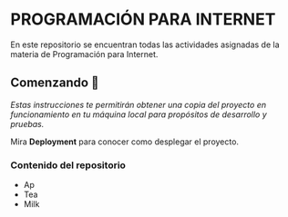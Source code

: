 # PROGRAMACIÓN PARA INTERNET

En este repositorio se encuentran todas las actividades asignadas de la materia de Programación para Internet.

## Comenzando 🚀

_Estas instrucciones te permitirán obtener una copia del proyecto en funcionamiento en tu máquina local para propósitos de desarrollo y pruebas._

Mira **Deployment** para conocer como desplegar el proyecto.


### Contenido del repositorio

<ul>
  <li>Ap</li>
  <li>Tea</li>
  <li>Milk</li>
</ul>

